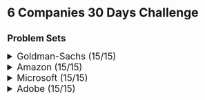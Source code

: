 # 6 Companies 30 Days Challenge

## Problem Sets

<details>
<summary style="font-size: 1.5em">Goldman-Sachs (15/15)</summary>

Sr  | [Problems](./Goldman-Sachs/README.md)                                                                                     | TryIt                                                                                                                  | Status
----|---------------------------------------------------------------------------------------------------------------------------|------------------------------------------------------------------------------------------------------------------------|---------
1   | [Print Anagrams Together](./Goldman-Sachs/goldmanprblm_1.java)                                                     		| [Problem Link](https://practice.geeksforgeeks.org/problems/print-anagrams-together/1/#)                              | ✅
2   | [Overlapping Rectangles](./Goldman-Sachs/goldmanprblm_2.java)                                                   			| [Problem Link](https://practice.geeksforgeeks.org/problems/overlapping-rectangles1924/1/)                            | ✅
3   | [Count the subarrays having product less than k](./Goldman-Sachs/goldmanprblm_3.java)   									| [Problem Link](https://practice.geeksforgeeks.org/problems/count-the-subarrays-having-product-less-than-k1708/1/)    | ✅
4   | [Run Length Encoding](./Goldman-Sachs/goldmanprblm_4.java)                                                             	| [Problem Link](https://practice.geeksforgeeks.org/problems/run-length-encoding/1/)                                   | ✅
5   | [Ugly Number](./Goldman-Sachs/goldmanprblm_5.java)                                                                        | [Problem Link](https://practice.geeksforgeeks.org/problems/ugly-numbers2254/1/)                                      | ✅
6   | [Greatest Common Divisor of Strings](./Goldman-Sachs/goldmanprblm_6.java)                               					| [Problem Link](https://leetcode.com/problems/greatest-common-divisor-of-strings/)                                    | ✅
7   | [Find the position of M-th item](./Goldman-Sachs/goldmanprblm_7.java)                                   					| [Problem Link](https://practice.geeksforgeeks.org/problems/find-the-position-of-m-th-item1723/1#)                    | ✅
8   | [Total Decoding Messages](./Goldman-Sachs/goldmanprblm_8.java)                                                 			| [Problem Link](https://practice.geeksforgeeks.org/problems/total-decoding-messages1235/1/)                           | ✅
9   | [Number following a pattern](./Goldman-Sachs/goldmanprblm_9.java)                                           				| [Problem Link](https://practice.geeksforgeeks.org/problems/number-following-a-pattern3126/1#)                        | ✅
10  | [Max 10 numbers in a list having 10M entries](./Goldman-Sachs/goldmanprblm_10.java)                                  		| [Problem Link](https://practice.geeksforgeeks.org/problems/k-largest-elements3736/1)                                 | ✅
11  | [Find Missing And Repeating](./Goldman-Sachs/goldmanprblm_11.java)                                           				| [Problem Link](https://practice.geeksforgeeks.org/problems/find-missing-and-repeating2512/1/#)                       | ✅
12  | [Squares in N*N Chessboard](./Goldman-Sachs/goldmanprblm_12.java)                                              			| [Problem Link](https://practice.geeksforgeeks.org/problems/squares-in-nn-chessboard1801/1)                           | ✅
13  | [Decode the string](./Goldman-Sachs/goldmanprblm_13.java)                                                             	| [Problem Link](https://practice.geeksforgeeks.org/problems/decode-the-string2444/1)                                  | ✅
14  | [Minimum Size Subarray Sum](./Goldman-Sachs/goldmanprblm_14.java)                                                 		| [Problem Link](https://leetcode.com/problems/minimum-size-subarray-sum/)                                             | ✅
15  | [Array Pair Sum Divisibility Problem](./Goldman-Sachs/goldmanprblm_15.java)                         						| [Problem Link](https://practice.geeksforgeeks.org/problems/array-pair-sum-divisibility-problem3257/1#)               | ✅

</details>

<details>
<summary style="font-size: 1.5em">Amazon (15/15)</summary>

Sr  | [Problems](./Amazon/README.md)                                                                                | TryIt                                                                                                                  | Status
----|---------------------------------------------------------------------------------------------------------------|------------------------------------------------------------------------------------------------------------------------|---------
1   | [Maximum Profit](./Amazon/ques1.java)                                                                  		| [Problem Link](https://practice.geeksforgeeks.org/problems/maximum-profit4657/1)                                     | ✅
2   | [Longest Mountain in Array](./Amazon/ques2.java)                                            					| [Problem Link](https://leetcode.com/problems/longest-mountain-in-array/)                                             | ✅
3   | [IPL 2021 - Match Day 2](./Amazon/ques3.java)                                                    				| [Problem Link](https://practice.geeksforgeeks.org/problems/deee0e8cf9910e7219f663c18d6d640ea0b87f87/1/)              | ✅
4   | [Brackets in Matrix Chain Multiplication](./Amazon/ques4.java)                       							| [Problem Link](https://practice.geeksforgeeks.org/problems/brackets-in-matrix-chain-multiplication1024/1/)           | ✅
5   | [Phone directory](./Amazon/ques5.java)                                                                		| [Problem Link](https://practice.geeksforgeeks.org/problems/phone-directory4628/1/)                                   | ✅
6   | [Maximum of all subarrays of size k](./Amazon/ques6.java)                            							| [Problem Link](https://practice.geeksforgeeks.org/problems/maximum-of-all-subarrays-of-size-k3101/1)                 | ✅
7   | [First non-repeating character in a stream](./Amazon/ques7.java)            									| [Problem Link](https://practice.geeksforgeeks.org/problems/first-non-repeating-character-in-a-stream1216/1)          | ✅
8   | [Count ways to N'th Stair(Order does not matter)](./Amazon/ques8.java)   										| [Problem Link](https://practice.geeksforgeeks.org/problems/count-ways-to-nth-stairorder-does-not-matter1322/1/)      | ✅
9   | [Is Sudoku Valid](./Amazon/ques9.java)                                                                		| [Problem Link](https://practice.geeksforgeeks.org/problems/is-sudoku-valid4820/1/)                                   | ✅
10  | [Nuts and Bolts Problem](./Amazon/ques10.java)                                                  				| [Problem Link](https://practice.geeksforgeeks.org/problems/nuts-and-bolts-problem0431/1)                             | ✅
11  | [Serialize and Deserialize a Binary Tree](./Amazon/ques11.java)                								| [Problem Link](https://practice.geeksforgeeks.org/problems/serialize-and-deserialize-a-binary-tree/1)                | ✅
12  | [Column name from a given column number](./Amazon/ques12.java)                  								| [Problem Link](https://practice.geeksforgeeks.org/problems/column-name-from-a-given-column-number4244/1/)            | ✅
13  | [Rotting Oranges](./Amazon/ques13.java)                                                                		| [Problem Link](https://leetcode.com/problems/rotting-oranges/)                                                       | ✅
14  | [Burning Tree](./Amazon/ques14.java)                                                                      	| [Problem Link](https://practice.geeksforgeeks.org/problems/burning-tree/1/)                                          | ✅
15  | [Delete N nodes after M nodes of a linked list](./Amazon/ques15.java)    										| [Problem Link](https://practice.geeksforgeeks.org/problems/delete-n-nodes-after-m-nodes-of-a-linked-list/1/)         | ✅

</details>

<details>
<summary style="font-size: 1.5em">Microsoft (15/15)</summary>

Sr  | [Problems](./Microsoft/README.md)                                                                     | TryIt                                                                                                                  | Status
----|-------------------------------------------------------------------------------------------------------|------------------------------------------------------------------------------------------------------------------------|---------
1   | [Minimum sum partition](./Microsoft/ques1.java)                                         				| [Problem Link](https://practice.geeksforgeeks.org/problems/minimum-sum-partition3317/1/)                             | ✅
2   | [Prerequisite Tasks](./Microsoft/ques2.java)                                               			| [Problem Link](https://practice.geeksforgeeks.org/problems/prerequisite-tasks/1/)                                    | ✅
3   | [Rotate by 90 degree](./Microsoft/ques3.java)                                             			| [Problem Link](https://practice.geeksforgeeks.org/problems/rotate-by-90-degree0356/1/)                               | ✅
4   | [Spirally traversing a matrix](./Microsoft/ques4.java)                           						| [Problem Link](https://practice.geeksforgeeks.org/problems/spirally-traversing-a-matrix-1587115621/1/)               | ✅
5   | [Stock span problem](./Microsoft/ques5.java)                                               			| [Problem Link](https://practice.geeksforgeeks.org/problems/stock-span-problem-1587115621/1)                          | ✅
6   | [Possible Words From Phone Digits](./Microsoft/ques6.java)                   							| [Problem Link](https://practice.geeksforgeeks.org/problems/possible-words-from-phone-digits-1587115620/1/)           | ✅
7   | [Unit Area of largest region of 1's](./Microsoft/ques7.java)                  						| [Problem Link](https://practice.geeksforgeeks.org/problems/length-of-largest-region-of-1s-1587115620/1/)             | ✅
8   | [Connect Nodes at Same Level](./Microsoft/ques8.java)                             					| [Problem Link](https://practice.geeksforgeeks.org/problems/connect-nodes-at-same-level/1/)                           | ✅
9   | [Count Number of SubTrees having given Sum](./Microsoft/ques9.java) 									| [Problem Link](https://practice.geeksforgeeks.org/problems/count-number-of-subtrees-having-given-sum/1/)             | ✅
10  | [Stickler Thief](./Microsoft/ques10.java)                                                       		| [Problem Link](https://practice.geeksforgeeks.org/problems/stickler-theif-1587115621/1/)                             | ✅
11  | [Generate Binary Numbers](./Microsoft/ques11.java)                                     				| [Problem Link](https://practice.geeksforgeeks.org/problems/generate-binary-numbers-1587115620/1/)                    | ✅
12  | [Find All Four Sum Numbers](./Microsoft/ques12.java)                                 					| [Problem Link](https://practice.geeksforgeeks.org/problems/find-all-four-sum-numbers1732/1)                          | ✅
13  | [Bridge edge in a graph](./Microsoft/ques13.java)                                         			| [Problem Link](https://practice.geeksforgeeks.org/problems/bridge-edge-in-graph/1)                                   | ✅
14  | [Minimum steps to destination](./Microsoft/ques14.java)                           					| [Problem Link](https://practice.geeksforgeeks.org/problems/minimum-number-of-steps-to-reach-a-given-number5234/1/)   | ✅
15  | [Alien Dictionary](./Microsoft/ques15.java)                                                   		| [Problem Link](https://practice.geeksforgeeks.org/problems/alien-dictionary/1/)                                      | ✅

</details>


</details>

<details>
<summary style="font-size: 1.5em">Adobe (15/15)</summary>

Sr  | [Problems](./Adobe/README.md)                                                                     									| TryIt                                                                                                                  							| Status
----|---------------------------------------------------------------------------------------------------------------------------------------|---------------------------------------------------------------------------------------------------------------------------------------------------|---------
1   | [Find a continuous sub-array which adds to a given number S](./Adobe/ques1.java)                                         				| [Problem Link](https://practice.geeksforgeeks.org/problems/subarray-with-given-sum-1587115621/1)                             						| ✅
2   | [Find the length of the Longest Arithmetic Progression (LLAP) in it](./Adobe/ques2.java)                                              | [Problem Link](https://practice.geeksforgeeks.org/problems/longest-arithmetic-progression1019/1/)                                   				| ✅
3   | [Number of distinct Words with k maximum contiguous vowels](./Adobe/ques3.java)                                             			| [Problem Link](https://practice.geeksforgeeks.org/problems/7b9d245852bd8caf8a27d6d3961429f0a2b245f1/1/)                               			| ✅
4   | [Partition Equal Subset Sum](./Adobe/ques4.java)                           															| [Problem Link](https://practice.geeksforgeeks.org/problems/subset-sum-problem2014/1)               												| ✅
5   | [Total number of ways n can be expressed as sum of xth power of unique natural numbers](./Adobe/ques5.java)                           | [Problem Link](https://practice.geeksforgeeks.org/problems/express-as-sum-of-power-of-natural-numbers5647/1)                         				| ✅
6   | [Possible Words From Phone DigitsGenerate all combinations of well-formed(balanced) parentheses.](./Adobe/ques6.java)                 | [Problem Link](https://practice.geeksforgeeks.org/problems/generate-all-possible-parentheses/1/)           										| ✅
7   | [Pots of Gold Game](./Adobe/ques7.java)                  																				| [Problem Link](https://practice.geeksforgeeks.org/problems/pots-of-gold-game/1/)             														| ✅
8   | [ATOI](./Adobe/ques8.java)                             																				| [Problem Link](https://practice.geeksforgeeks.org/problems/implement-atoi/1/)                           											| ✅
9   | [Smallest palindromic number greater than N using the same set of digits as in N.](./Adobe/ques9.java) 								| [Problem Link](https://practice.geeksforgeeks.org/problems/next-higher-palindromic-number-using-the-same-set-of-digits5859/1/)             		| ✅
10  | [Elections](./Adobe/ques10.java)                                                       												| [Problem Link](https://practice.geeksforgeeks.org/problems/winner-of-an-election-where-votes-are-represented-as-candidate-names-1587115621/1/)    | ✅
11  | [String Amendment](./Adobe/ques11.java)                                     															| [Problem Link](https://practice.geeksforgeeks.org/problems/amend-the-sentence3235/1)                    											| ✅
12  | [Leaders in Array](./Adobe/ques12.java)                                 																| [Problem Link](https://practice.geeksforgeeks.org/problems/leaders-in-an-array-1587115620/1/)                          							| ✅
13  | [Minimum operations to convert array A to B ](./Adobe/ques13.java)                                         							| [Problem Link](https://practice.geeksforgeeks.org/problems/minimum-insertions-to-make-two-arrays-equal/1/)                                   		| ✅
14  | [Smallest range in K lists](./Adobe/ques14.java)                           															| [Problem Link](https://practice.geeksforgeeks.org/problems/find-smallest-range-containing-elements-from-k-lists/1/)   							| ✅
15  | [Given two library versions of an executable: for example, “10.1.1.3” and “10.1.1.9” or “10” and “10.1”. Find out which one is more recent? Strings can be empty also.](./Adobe/ques15.java)        																						| ✅

</details>








